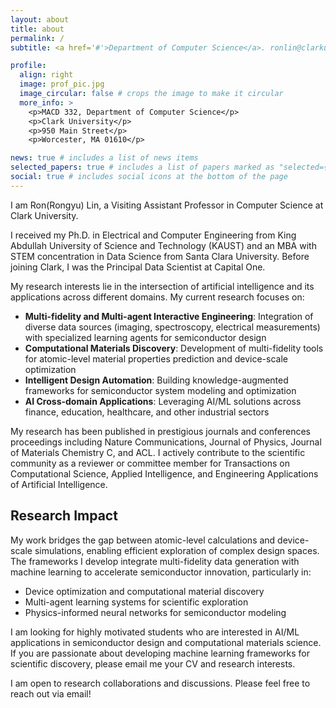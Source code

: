 ```yaml
---
layout: about
title: about
permalink: /
subtitle: <a href='#'>Department of Computer Science</a>. ronlin@clarku.edu

profile:
  align: right
  image: prof_pic.jpg
  image_circular: false # crops the image to make it circular
  more_info: >
    <p>MACD 332, Department of Computer Science</p>
    <p>Clark University</p>
    <p>950 Main Street</p>
    <p>Worcester, MA 01610</p>

news: true # includes a list of news items
selected_papers: true # includes a list of papers marked as "selected={true}"
social: true # includes social icons at the bottom of the page
---
```


I am Ron(Rongyu) Lin, a Visiting Assistant Professor in Computer Science at Clark University.

I received my Ph.D. in Electrical and Computer Engineering from King Abdullah University of Science and Technology (KAUST) and an MBA with STEM concentration in Data Science from Santa Clara University. Before joining Clark, I was the Principal Data Scientist at Capital One.

My research interests lie in the intersection of artificial intelligence and its applications across different domains. My current research focuses on:

- **Multi-fidelity and Multi-agent Interactive Engineering**: Integration of diverse data sources (imaging, spectroscopy, electrical measurements) with specialized learning agents for semiconductor design
- **Computational Materials Discovery**: Development of multi-fidelity tools for atomic-level material properties prediction and device-scale optimization
- **Intelligent Design Automation**: Building knowledge-augmented frameworks for semiconductor system modeling and optimization
- **AI Cross-domain Applications**: Leveraging AI/ML solutions across finance, education, healthcare, and other industrial sectors

My research has been published in prestigious journals and conferences proceedings including Nature Communications, Journal of Physics, Journal of Materials Chemistry C, and ACL. I actively contribute to the scientific community as a reviewer or committee member for Transactions on Computational Science, Applied Intelligence, and Engineering Applications of Artificial Intelligence.

## Research Impact
My work bridges the gap between atomic-level calculations and device-scale simulations, enabling efficient exploration of complex design spaces. The frameworks I develop integrate multi-fidelity data generation with machine learning to accelerate semiconductor innovation, particularly in:
- Device optimization and computational material discovery
- Multi-agent learning systems for scientific exploration
- Physics-informed neural networks for semiconductor modeling

I am looking for highly motivated students who are interested in AI/ML applications in semiconductor design and computational materials science. If you are passionate about developing machine learning frameworks for scientific discovery, please email me your CV and research interests.

I am open to research collaborations and discussions. Please feel free to reach out via email!